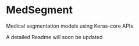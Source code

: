 # MedSegment
Medical segmentation models using Keras-core APIs

A detailed Readme will soon be updated
